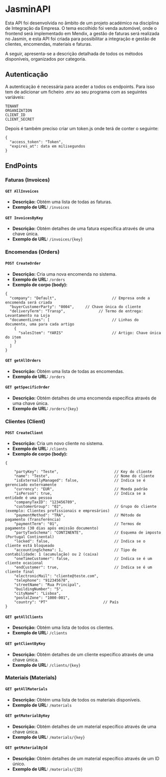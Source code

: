 # JasminAPI

Esta API foi desenvolvida no âmbito de um projeto académico na disciplina de Integração da Empresa. O tema escolhido foi venda automóvel, onde o frontend será implementado em Mendix, a gestão de faturas será realizada no Jasmin, e esta API foi criada para possibilitar a integração e gestão de clientes, encomendas, materiais e faturas.

A seguir, apresenta-se a descrição detalhada de todos os métodos disponíveis, organizados por categoria.

## **Autenticação**

A autenticação é necessária para aceder a todos os endpoints. Para isso tem de adicionar um ficheiro .env ao seu programa com as seguintes variáveis:
```
TENANT
ORGANIZATION
CLIENT_ID
CLIENT_SECRET
```
Depois é também preciso criar um token.js onde terá de conter o seguinte:
```
{
  "access_token": "Token",
  "expires_at": data em milisegundos
}
```

## **EndPoints**
### **Faturas (Invoices)**

#### `GET AllInvoices`

- **Descrição:** Obtém uma lista de todas as faturas.
- **Exemplo de URL:** `/invoices`

#### `GET InvoicesByKey`

- **Descrição:** Obtém detalhes de uma fatura específica através de uma chave única.
- **Exemplo de URL:** `/invoices/{key}`

### **Encomendas (Orders)**

#### `POST CreateOrder`

- **Descrição:** Cria uma nova encomenda no sistema.
- **Exemplo de URL:** `/orders`
- **Exemplo de corpo (body):**

```
{
  "company": "Default",                         // Empresa onde a encomenda será criada
  "buyerCustomerParty": "0004",     // Chave única do cliente
  "deliveryTerm": "Transp",               // Termo de entrega: Levantamento na Loja
  "documentLines": [                            // Linhas do documento, uma para cada artigo
    {
      "salesItem": "YARIS"                      // Artigo: Chave única do item
    }
  ]
}

```
#### `GET getAllOrders`

- **Descrição:** Obtém uma lista de todas as encomendas.
- **Exemplo de URL:** `/orders`

#### `GET getSpecificOrder`

- **Descrição:** Obtém detalhes de uma encomenda específica através de uma chave única.
- **Exemplo de URL:** `/orders/{key}`

### **Clientes (Client)**

#### `POST CreateClient`

- **Descrição:** Cria um novo cliente no sistema.
- **Exemplo de URL:** `/clients`
- **Exemplo de corpo (body):**
```
{

    "partyKey": "Teste",                         // Key do cliente
    "name": "Teste",                             // Nome do cliente
    "isExternallyManaged": false,                // Indica se é gerenciado externamente
    "currency": "EUR",                           // Moeda padrão
    "isPerson": true,                            // Indica se a entidade é uma pessoa
    "companyTaxID": "123456789",
    "customerGroup": "02",                       // Grupo do cliente (exemplo: Clientes profissionais e empresários)
    "paymentMethod": "TRA",                      // Método de pagamento (Transferência)
    "paymentTerm": "01",                         // Termos de pagamento (30 dias após emissão documento)
    "partyTaxSchema": "CONTINENTE",              // Esquema de imposto (Portugal Continental)
    "locked": false,                             // Indica se o cliente está bloqueado
    "accountingSchema": 1,                       // Tipo de contabilidade: 1 (acumulação) ou 2 (caixa)
    "oneTimeCustomer": false,                    // Indica se é um cliente ocasional
    "endCustomer": true,                         // Indica se é um cliente final
    "electronicMail": "cliente@teste.com",
    "telephone": "912345678",
    "streetName": "Rua Principal",
    "buildingNumber": "5",
    "cityName": "Lisboa",
    "postalZone": "1000-001",
    "country": "PT"                         // País
}
```
#### `GET getAllClients`

- **Descrição:** Obtém uma lista de todos os clientes.
- **Exemplo de URL:** `/clients`

#### `GET getClientByKey`

- **Descrição:** Obtém detalhes de um cliente específico através de uma chave única.
- **Exemplo de URL:** `/clients/{key}`
### **Materiais (Materials)**

#### `GET getAllMaterials`

- **Descrição:** Obtém uma lista de todos os materiais disponíveis.
- **Exemplo de URL:** `/materials`

#### `GET getMaterialByKey`

- **Descrição:** Obtém detalhes de um material específico através de uma chave única.
- **Exemplo de URL:** `/materials/{key}`

#### `GET getMaterialById`

- **Descrição:** Obtém detalhes de um material específico através de um ID único.
- **Exemplo de URL:** `/materials/{ID}`
